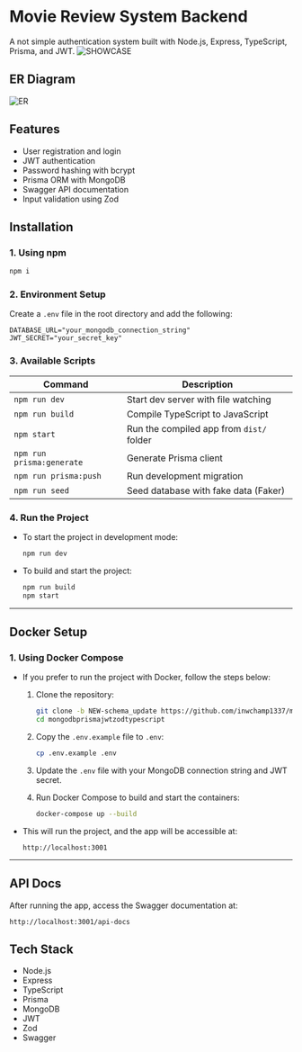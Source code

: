 # Movie Review System Backend

A not simple authentication system built with Node.js, Express, TypeScript, Prisma, and JWT.
![SHOWCASE](https://github.com/user-attachments/assets/8c8d0a23-9eee-4ac6-8215-7657f1759225)

## ER Diagram
![ER](https://github.com/user-attachments/assets/88e12deb-3549-49f0-b9bf-4b2dbe9aabda)


## Features

- User registration and login
- JWT authentication
- Password hashing with bcrypt
- Prisma ORM with MongoDB
- Swagger API documentation
- Input validation using Zod

## Installation

### 1. **Using npm**

```bash
npm i
```

### 2. **Environment Setup**

Create a `.env` file in the root directory and add the following:

```env
DATABASE_URL="your_mongodb_connection_string"
JWT_SECRET="your_secret_key"
```

### 3. **Available Scripts**

| Command                  | Description                              |
|--------------------------|------------------------------------------|
| `npm run dev`            | Start dev server with file watching      |
| `npm run build`          | Compile TypeScript to JavaScript         |
| `npm start`              | Run the compiled app from `dist/` folder |
| `npm run prisma:generate`| Generate Prisma client                   |
| `npm run prisma:push`    | Run development migration                |
| `npm run seed`           | Seed database with fake data (Faker)     |

### 4. **Run the Project**

- To start the project in development mode:

  ```bash
  npm run dev
  ```

- To build and start the project:

  ```bash
  npm run build
  npm start
  ```

---

## Docker Setup

### 1. **Using Docker Compose**

- If you prefer to run the project with Docker, follow the steps below:

  1. Clone the repository:

     ```bash
     git clone -b NEW-schema_update https://github.com/inwchamp1337/mongodbprismajwtzodtypescript.git
     cd mongodbprismajwtzodtypescript
     ```

  2. Copy the `.env.example` file to `.env`:

     ```bash
     cp .env.example .env
     ```

  3. Update the `.env` file with your MongoDB connection string and JWT secret.

  4. Run Docker Compose to build and start the containers:

     ```bash
     docker-compose up --build
     ```

- This will run the project, and the app will be accessible at:

  ```
  http://localhost:3001
  ```

---

## API Docs

After running the app, access the Swagger documentation at:

```
http://localhost:3001/api-docs
```

## Tech Stack

- Node.js
- Express
- TypeScript
- Prisma
- MongoDB
- JWT
- Zod
- Swagger
